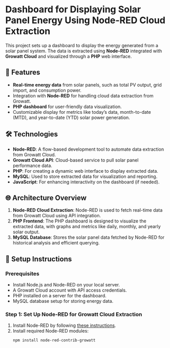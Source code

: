 # Dashboard for Displaying Solar Panel Energy Using Node-RED Cloud Extraction

This project sets up a dashboard to display the energy generated from a solar panel system. The data is extracted using **Node-RED** integrated with **Growatt Cloud** and visualized through a **PHP** web interface.

## 🚀 Features
- **Real-time energy data** from solar panels, such as total PV output, grid import, and consumption power.
- Integration with **Node-RED** for handling cloud data extraction from Growatt.
- **PHP dashboard** for user-friendly data visualization.
- Customizable display for metrics like today’s data, month-to-date (MTD), and year-to-date (YTD) solar power generation.

## 🛠️ Technologies
- **Node-RED**: A flow-based development tool to automate data extraction from Growatt Cloud.
- **Growatt Cloud API**: Cloud-based service to pull solar panel performance data.
- **PHP**: For creating a dynamic web interface to display extracted data.
- **MySQL**: Used to store extracted data for visualization and reporting.
- **JavaScript**: For enhancing interactivity on the dashboard (if needed).
  
## 🌐 Architecture Overview
1. **Node-RED Cloud Extraction**: Node-RED is used to fetch real-time data from Growatt Cloud using API integration.
2. **PHP Frontend**: The PHP dashboard is designed to visualize the extracted data, with graphs and metrics like daily, monthly, and yearly solar output.
3. **MySQL Database**: Stores the solar panel data fetched by Node-RED for historical analysis and efficient querying.

## 🔧 Setup Instructions

### Prerequisites
- Install Node.js and Node-RED on your local server.
- A Growatt Cloud account with API access credentials.
- PHP installed on a server for the dashboard.
- MySQL database setup for storing energy data.

### Step 1: Set Up Node-RED for Growatt Cloud Extraction
1. Install Node-RED by following [these instructions](https://nodered.org/docs/getting-started/local).
2. Install required Node-RED modules:
   ```bash
   npm install node-red-contrib-growatt
